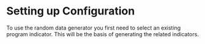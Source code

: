 # Setting up Configuration

To use the random data generator you first need to select an existing program indicator. This will be the basis of
generating the related indicators.
